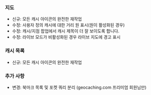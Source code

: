 ### 지도
- 신규: 모든 캐시 아이콘의 완전한 재작업
- 수정: 사용자 정의 캐시에 대한 거리 원 표시(원이 활성화된 경우)
- 수정: 캐시/지점 팝업에서 캐시 제목이 더 잘 보이도록 합니다.
- 수정: 라이브 모드가 비활성화된 경우 라이브 지도에 경고 표시

### 캐시 목록
- 신규: 모든 캐시 아이콘의 완전한 재작업

### 추가 사항
- 변경: 북마크 목록 및 포켓 쿼리 분리 (geocaching.com 프리미엄 회원님만)
